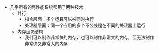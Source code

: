 * 几乎所有的高性能系统都用了两种技术
    - 并行
        - 指令层面：多个运算可以被同时执行
        - 处理器层面：同一个应用的多个不公线程在不同的处理器上运行
    - 内存层次结构
        - 我们可以制作非常快的内存，也可以制作非常大的内存，但无法制作非常快又非常大的内存